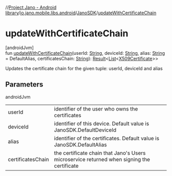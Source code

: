 //[Project Jano - Android library](../../../index.md)/[io.jano.mobile.libs.android](../index.md)/[JanoSDK](index.md)/[updateWithCertificateChain](update-with-certificate-chain.md)

# updateWithCertificateChain

[androidJvm]\
fun [updateWithCertificateChain](update-with-certificate-chain.md)(userId: [String](https://kotlinlang.org/api/latest/jvm/stdlib/kotlin/-string/index.html), deviceId: [String](https://kotlinlang.org/api/latest/jvm/stdlib/kotlin/-string/index.html), alias: [String](https://kotlinlang.org/api/latest/jvm/stdlib/kotlin/-string/index.html) = DefaultAlias, certificatesChain: [String](https://kotlinlang.org/api/latest/jvm/stdlib/kotlin/-string/index.html)): [Result](https://kotlinlang.org/api/latest/jvm/stdlib/kotlin/-result/index.html)&lt;[List](https://kotlinlang.org/api/latest/jvm/stdlib/kotlin.collections/-list/index.html)&lt;[X509Certificate](https://developer.android.com/reference/kotlin/java/security/cert/X509Certificate.html)&gt;&gt;

Updates the certificate chain for the given tuple: userId, deviceId and alias

## Parameters

androidJvm

| | |
|---|---|
| userId | identifier of the user who owns the certificates |
| deviceId | identifier of this device. Default value is JanoSDK.DefaultDeviceId |
| alias | identifier of the certificates. Default value is JanoSDK.DefaultAlias |
| certificatesChain | the certificate chain that Jano's Users microservice returned when signing the certificate |
